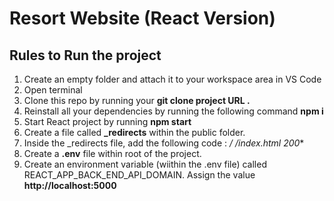 # Resort Website (React Version)

## Rules to Run the project
1. Create an empty folder and attach it to your workspace area in VS Code
1. Open terminal
1. Clone this repo by running your **git clone project URL .** 
1. Reinstall all your dependencies by running the following command **npm i**
1. Start React project by running **npm start**
1. Create  a file called **_redirects** within the public folder.
1. Inside the _redirects file, add the following code : **/* /index.html 200**
1. Create a **.env** file within root of the project.
1. Create an environment variable (wiithin the .env file) called REACT_APP_BACK_END_API_DOMAIN. Assign the value **http://localhost:5000**